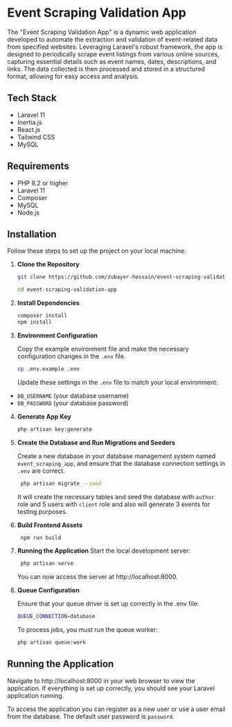# Event Scraping Validation App

The "Event Scraping Validation App" is a dynamic web application developed to automate the extraction and validation of event-related data from specified websites. Leveraging Laravel's robust framework, the app is designed to periodically scrape event listings from various online sources, capturing essential details such as event names, dates, descriptions, and links. The data collected is then processed and stored in a structured format, allowing for easy access and analysis.


## Tech Stack

- Laravel 11
- Inertia.js
- React.js
- Tailwind CSS
- MySQL

## Requirements

- PHP 8.2 or higher
- Laravel 11
- Composer
- MySQL
- Node.js

## Installation

Follow these steps to set up the project on your local machine:

1. **Clone the Repository**

   ```bash
   git clone https://github.com/zubayer-hossain/event-scraping-validation-app.git
   ```
   ```bash
   cd event-scraping-validation-app
    ```


2. **Install Dependencies**

   ```bash
   composer install
   npm install
   ```


3. **Environment Configuration**
   
   Copy the example environment file and make the necessary configuration changes in the `.env` file.

   ```bash
   cp .env.example .env
   ```
   Update these settings in the `.env` file to match your local environment:
- `DB_USERNAME` (your database username)
- `DB_PASSWORD` (your database password)

4. **Generate App Key**

   ```bash
   php artisan key:generate
   ```

5. **Create the Database and Run Migrations and Seeders**
   
   Create a new database in your database management system named `event_scraping_app`, and ensure that the database connection settings in `.env` are correct.
   ```bash
    php artisan migrate --seed
    ```
    It will create the necessary tables and seed the database with `author` role and 5 users with `client`
 role and also will generate 3 events for testing purposes.


6. **Build Frontend Assets**

   ```bash
    npm run build
    ```


7. **Running the Application**
   Start the local development server:

   ```bash
    php artisan serve
    ```
   You can now access the server at http://localhost:8000.


8. **Queue Configuration**
    
    Ensure that your queue driver is set up correctly in the .env file:
    ```bash
    QUEUE_CONNECTION=database
    ```
   To process jobs, you must run the queue worker:
    ```bash
    php artisan queue:work
    ```

## Running the Application

Navigate to http://localhost:8000 in your web browser to view the application. If everything is set up correctly, you should see your Laravel application running.

To access the application you can register as a new user or use a user email from the database. The default user password is `password`.
